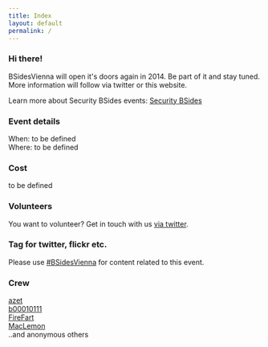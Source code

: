 ```yaml
---
title: Index
layout: default
permalink: /
---
```

### Hi there!
BSidesVienna will open it's doors again in 2014. Be part of it and stay tuned.    
More information will follow via twitter or this website.

Learn more about Security BSides events: [Security BSides](http://www.securitybsides.com/)

### Event details
When: to be defined    
Where: to be defined

### Cost
to be defined

### Volunteers
You want to volunteer? Get in touch with us [via twitter](https://twitter.com/BSidesVienna).

### Tag for twitter, flickr etc.
Please use [#BSidesVienna](https://twitter.com/search?q=bsidesvienna) for content related to this event.

### Crew
[azet](https://twitter.com/a_z_e_t)   
[b00010111](https://twitter.com/b00010111)    
[FireFart](https://twitter.com/_FireFart_)    
[MacLemon](https://twitter.com/MacLemon)    
..and anonymous others
